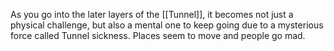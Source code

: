 As you go into the later layers of the [[Tunnel]], it becomes not just a physical challenge, but also a mental one to keep going due to a mysterious force called Tunnel sickness. Places seem to move and people go mad.